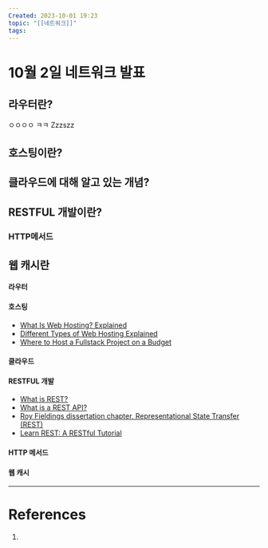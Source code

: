 ```yaml
---
Created: 2023-10-01 19:23
topic: "[[네트워크]]"
tags:
---
```

# 10월 2일 네트워크 발표
## 라우터란?
ㅇㅇㅇㅇ
ㅋㅋ
Zzzszz

## 호스팅이란?

## 클라우드에 대해 알고 있는 개념?

## RESTFUL 개발이란?
### HTTP메서드

## 웹 캐시란

#### 라우터
#### 호스팅
- [What Is Web Hosting? Explained](https://www.youtube.com/watch?v=htbY9-yggB0)
- [Different Types of Web Hosting Explained](https://www.youtube.com/watch?v=AXVZYzw8geg)
- [Where to Host a Fullstack Project on a Budget](https://www.youtube.com/watch?v=Kx_1NYYJS7Q)
#### 클라우드
#### RESTFUL 개발
- [What is REST?](https://www.codecademy.com/article/what-is-rest)
- [What is a REST API?](https://www.redhat.com/en/topics/api/what-is-a-rest-api)
- [Roy Fieldings dissertation chapter, Representational State Transfer (REST)](https://www.ics.uci.edu/~fielding/pubs/dissertation/rest_arch_style.htm)
- [Learn REST: A RESTful Tutorial](https://restapitutorial.com/)
#### HTTP 메서드
#### 웹 캐시


---
# References
1. 
